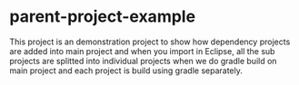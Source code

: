 # parent-project-example

This project is an demonstration project to show how dependency projects are added into main project and when you import in Eclipse,
all the sub projects are splitted into individual projects when we do gradle build on main project and each project is build 
using gradle separately.
